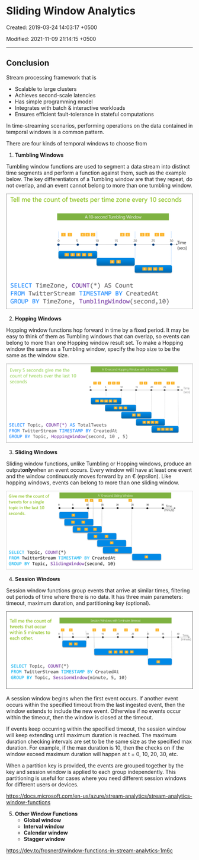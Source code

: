 # Sliding Window Analytics

Created: 2019-03-24 14:03:17 +0500

Modified: 2021-11-09 21:14:15 +0500

---

## Conclusion

Stream processing framework that is

- Scalable to large clusters
- Achieves second-scale latencies
- Has simple programming model
- Integrates with batch & interactive workloads
- Ensures efficient fault-tolerance in stateful computations

In time-streaming scenarios, performing operations on the data contained in temporal windows is a common pattern.

There are four kinds of temporal windows to choose from

1. **Tumbling Windows**

Tumbling window functions are used to segment a data stream into distinct time segments and perform a function against them, such as the example below. The key differentiators of a Tumbling window are that they repeat, do not overlap, and an event cannot belong to more than one tumbling window.

![Stream Analytics tumbling window](../../../media/Technologies-Apache-Sliding-Window-Analytics-image1.png)

2. **Hopping Windows**

Hopping window functions hop forward in time by a fixed period. It may be easy to think of them as Tumbling windows that can overlap, so events can belong to more than one Hopping window result set. To make a Hopping window the same as a Tumbling window, specify the hop size to be the same as the window size.

![Stream Analytics hopping window](../../../media/Technologies-Apache-Sliding-Window-Analytics-image2.png)

3. **Sliding Windows**

Sliding window functions, unlike Tumbling or Hopping windows, produce an output**only**when an event occurs. Every window will have at least one event and the window continuously moves forward by an € (epsilon). Like hopping windows, events can belong to more than one sliding window.

![Stream Analytics sliding window](../../../media/Technologies-Apache-Sliding-Window-Analytics-image3.png)

4. **Session Windows**

Session window functions group events that arrive at similar times, filtering out periods of time where there is no data. It has three main parameters: timeout, maximum duration, and partitioning key (optional).

![Stream Analytics session window](../../../media/Technologies-Apache-Sliding-Window-Analytics-image4.png)

A session window begins when the first event occurs. If another event occurs within the specified timeout from the last ingested event, then the window extends to include the new event. Otherwise if no events occur within the timeout, then the window is closed at the timeout.

If events keep occurring within the specified timeout, the session window will keep extending until maximum duration is reached. The maximum duration checking intervals are set to be the same size as the specified max duration. For example, if the max duration is 10, then the checks on if the window exceed maximum duration will happen at t = 0, 10, 20, 30, etc.

When a partition key is provided, the events are grouped together by the key and session window is applied to each group independently. This partitioning is useful for cases where you need different session windows for different users or devices.

<https://docs.microsoft.com/en-us/azure/stream-analytics/stream-analytics-window-functions>

5. **Other Window Functions**
    - **Global window**
    - **Interval window**
    - **Calendar window**
    - **Stagger window**

<https://dev.to/frosnerd/window-functions-in-stream-analytics-1m6c>
